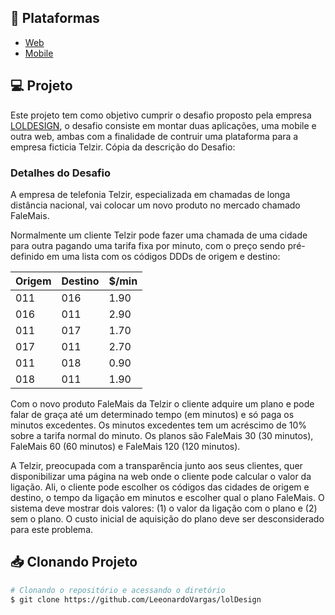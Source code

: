 ## :rocket: Plataformas

-  [Web](https://github.com/LeeonardoVargas/lolDesign/tree/master/web)
-  [Mobile](https://github.com/LeeonardoVargas/lolDesign/tree/master/mobile)

## 💻 Projeto

Este projeto tem como objetivo cumprir o desafio proposto pela empresa [LOLDESIGN](https://www.loldesign.com.br/), o desafio consiste em montar duas aplicações, uma mobile e outra web, ambas com a finalidade de contruir uma plataforma
para a empresa ficticia Telzir. Cópia da descrição do Desafio:

### Detalhes do Desafio

A empresa de telefonia Telzir, especializada em chamadas de longa distância nacional, vai colocar um novo produto no mercado chamado FaleMais.

Normalmente um cliente Telzir pode fazer uma chamada de uma cidade para outra pagando uma tarifa fixa por minuto, com o preço sendo pré-definido em uma lista com os códigos DDDs de origem e destino: 

Origem | Destino | $/min 
------ | ------- | -------
011    |   016   |  1.90 
016    |   011   |  2.90 
011    |   017   |  1.70 
017    |   011   |  2.70 
011    |   018   |  0.90 
018    |   011   |  1.90 

Com o novo produto FaleMais da Telzir o cliente adquire um plano e pode falar de graça até um determinado tempo (em minutos) e só paga os minutos excedentes. Os minutos excedentes tem um acréscimo de 10% sobre a tarifa normal do minuto. Os planos são FaleMais 30 (30 minutos), FaleMais 60 (60 minutos) e FaleMais 120 (120 minutos).

A Telzir, preocupada com a transparência junto aos seus clientes, quer disponibilizar uma página na web onde o cliente pode calcular o valor da ligação. Ali, o cliente pode escolher os códigos das cidades de origem e destino, o tempo da ligação em minutos e escolher qual o plano FaleMais. O sistema deve mostrar dois valores: (1) o valor da ligação com o plano e (2) sem o plano. O custo inicial de aquisição do plano deve ser desconsiderado para este problema. 

## 📥 Clonando Projeto

```bash
# Clonando o repositório e acessando o diretório
$ git clone https://github.com/LeeonardoVargas/lolDesign
```
